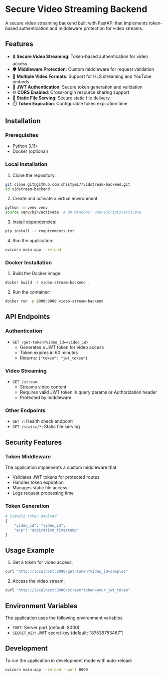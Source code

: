 # Secure Video Streaming Backend

A secure video streaming backend built with FastAPI that implements token-based authentication and middleware protection for video streams.

## Features

- 🔒 **Secure Video Streaming**: Token-based authentication for video access
- 🛡️ **Middleware Protection**: Custom middleware for request validation
- 🎥 **Multiple Video Formats**: Support for HLS streaming and YouTube embeds
- 🔑 **JWT Authentication**: Secure token generation and validation
- 🌐 **CORS Enabled**: Cross-origin resource sharing support
- 📁 **Static File Serving**: Secure static file delivery
- ⏱️ **Token Expiration**: Configurable token expiration time

## Installation

### Prerequisites

- Python 3.11+
- Docker (optional)

### Local Installation

1. Clone the repository:

```bash
git clone git@github.com:chistym17/vidstream-backend.git
cd vidstream-backend
```

2. Create and activate a virtual environment:

```bash
python -m venv venv
source venv/bin/activate  # On Windows: venv\Scripts\activate
```

3. Install dependencies:

```bash
pip install -r requirements.txt
```

4. Run the application:

```bash
uvicorn main:app --reload
```

### Docker Installation

1. Build the Docker image:

```bash
docker build -t video-stream-backend .
```

2. Run the container:

```bash
docker run -p 8000:8000 video-stream-backend
```

## API Endpoints

### Authentication

- `GET /get-token?video_id=<video_id>`
  - Generates a JWT token for video access
  - Token expires in 60 minutes
  - Returns: `{"token": "jwt_token"}`

### Video Streaming

- `GET /stream`
  - Streams video content
  - Requires valid JWT token in query params or Authorization header
  - Protected by middleware

### Other Endpoints

- `GET /`: Health check endpoint
- `GET /static/*`: Static file serving

## Security Features

### Token Middleware

The application implements a custom middleware that:

- Validates JWT tokens for protected routes
- Handles token expiration
- Manages static file access
- Logs request processing time

### Token Generation

```python
# Example token payload
{
    "video_id": "video_id",
    "exp": "expiration_timestamp"
}
```

## Usage Example

1. Get a token for video access:

```bash
curl "http://localhost:8000/get-token?video_id=sample1"
```

2. Access the video stream:

```bash
curl "http://localhost:8000/stream?token=your_jwt_token"
```

## Environment Variables

The application uses the following environment variables:

- `PORT`: Server port (default: 8000)
- `SECRET_KEY`: JWT secret key (default: "87539753467")

## Development

To run the application in development mode with auto-reload:

```bash
uvicorn main:app --reload --port 8000
```

